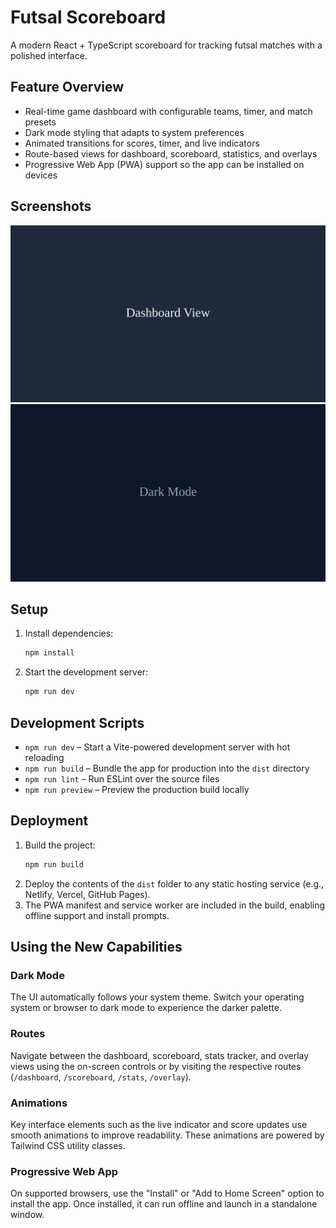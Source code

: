 # Futsal Scoreboard

A modern React + TypeScript scoreboard for tracking futsal matches with a polished interface.

## Feature Overview
- Real-time game dashboard with configurable teams, timer, and match presets
- Dark mode styling that adapts to system preferences
- Animated transitions for scores, timer, and live indicators
- Route-based views for dashboard, scoreboard, statistics, and overlays
- Progressive Web App (PWA) support so the app can be installed on devices

## Screenshots

![Dashboard view](docs/ui-dashboard.svg)
![Dark mode](docs/ui-dark-mode.svg)

## Setup
1. Install dependencies:
   ```bash
   npm install
   ```
2. Start the development server:
   ```bash
   npm run dev
   ```

## Development Scripts
- `npm run dev` – Start a Vite-powered development server with hot reloading
- `npm run build` – Bundle the app for production into the `dist` directory
- `npm run lint` – Run ESLint over the source files
- `npm run preview` – Preview the production build locally

## Deployment
1. Build the project:
   ```bash
   npm run build
   ```
2. Deploy the contents of the `dist` folder to any static hosting service (e.g., Netlify, Vercel, GitHub Pages).
3. The PWA manifest and service worker are included in the build, enabling offline support and install prompts.

## Using the New Capabilities
### Dark Mode
The UI automatically follows your system theme. Switch your operating system or browser to dark mode to experience the darker palette.

### Routes
Navigate between the dashboard, scoreboard, stats tracker, and overlay views using the on-screen controls or by visiting the respective routes (`/dashboard`, `/scoreboard`, `/stats`, `/overlay`).

### Animations
Key interface elements such as the live indicator and score updates use smooth animations to improve readability. These animations are powered by Tailwind CSS utility classes.

### Progressive Web App
On supported browsers, use the "Install" or "Add to Home Screen" option to install the app. Once installed, it can run offline and launch in a standalone window.

